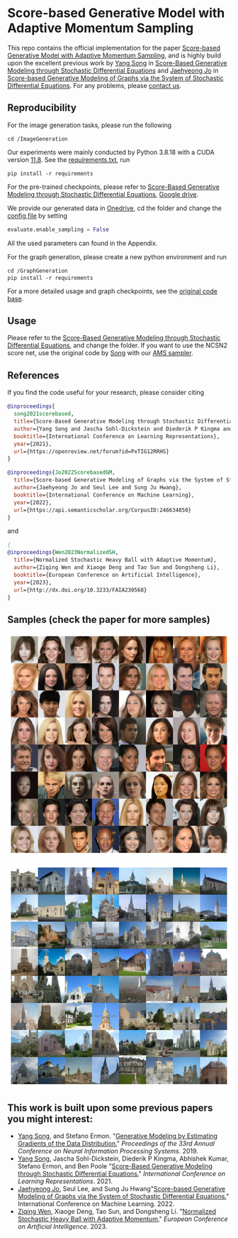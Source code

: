 # Score-based Generative Model with Adaptive Momentum Sampling

This repo contains the official implementation for the paper [Score-based Generative Model with Adaptive Momentum Sampling](https://arxiv.org/abs/2405.13726), and is highly build upon the excellent previous work by [Yang Song](https://yang-song.github.io) in [Score-Based Generative Modeling through Stochastic Differential Equations](https://github.com/yang-song/score_sde_pytorch) and [Jaehyeong Jo](https://harryjo97.github.io/) in [Score-based Generative Modeling of Graphs via the System of Stochastic Differential Equations](https://github.com/harryjo97/GDSS). For any problems, please [contact us](zqwen@nudt.edu.cn).



## Reproducibility

For the image generation  tasks, please run the following

```shell
cd /ImageGeneration
```

Our experiments were mainly conducted by Python 3.8.18 with a CUDA version [11.8](https://developer.nvidia.com/cuda-11-8-0-download-archive). See the [requirements.txt](./ImageGeneration/requirements.txt), run

```shell
pip install -r requirements
```

For the pre-trained checkpoints, please refer to [Score-Based Generative Modeling through Stochastic Differential Equations](https://openreview.net/forum?id=PxTIG12RRHS), [Google drive](https://drive.google.com/drive/folders/1tFmF_uh57O6lx9ggtZT_5LdonVK2cV-e?usp=sharing).

We provide our generated data in [Onedrive](https://1drv.ms/u/s!AgRbZI4BNobfiucrWgfcsLH3qh9BXQ?e=jWw6zz), cd the folder and change the [config file](./ImageGeneration/configs) by setting

```python
evaluate.enable_sampling = False
```

All the used parameters can found in the Appendix.

For the graph generation, please create a new python environment  and run

```shell
cd /GraphGeneration
pip install -r requirements
```

For a more detailed usage and graph checkpoints, see the [original code base](https://github.com/harryjo97/GDSS).

## Usage

Please refer to the [Score-Based Generative Modeling through Stochastic Differential Equations](https://openreview.net/forum?id=PxTIG12RRHS), and change the folder. If you want to use the NCSN2 score net,  use the original code by [Song](https://github.com/ermongroup/ncsnv2) with our [AMS sampler](./ImageGeneration/AMS.py).



## References
If you find the code useful for your research, please consider citing
```bib
@inproceedings{
  song2021scorebased,
  title={Score-Based Generative Modeling through Stochastic Differential Equations},
  author={Yang Song and Jascha Sohl-Dickstein and Diederik P Kingma and Abhishek Kumar and Stefano Ermon and Ben Poole},
  booktitle={International Conference on Learning Representations},
  year={2021},
  url={https://openreview.net/forum?id=PxTIG12RRHS}
}
```

```bib
@inproceedings{Jo2022ScorebasedGM,
  title={Score-based Generative Modeling of Graphs via the System of Stochastic Differential Equations},
  author={Jaehyeong Jo and Seul Lee and Sung Ju Hwang},
  booktitle={International Conference on Machine Learning},
  year={2022},
  url={https://api.semanticscholar.org/CorpusID:246634850}
}
```

and 

```bib
{
@inproceedings{Wen2023NormalizedSH,
  title={Normalized Stochastic Heavy Ball with Adaptive Momentum},
  author={Ziqing Wen and Xiaoge Deng and Tao Sun and Dongsheng Li},
  booktitle={European Conference on Artificial Intelligence},
  year={2023},
  url={http://dx.doi.org/10.3233/FAIA230568}
}
```



## Samples (check the paper for more samples)

![](ImageGeneration/assets/celeba256samples.png)

![](ImageGeneration/assets/church256samples.png)

## This work is built upon some previous papers you might interest:

* [Yang Song](https://yang-song.github.io/), and Stefano Ermon. "[Generative Modeling by Estimating Gradients of the Data Distribution.](https://arxiv.org/abs/1907.05600)" *Proceedings of the 33rd Annual Conference on Neural Information Processing Systems*. 2019.
* [Yang Song](https://yang-song.github.io/), Jascha Sohl-Dickstein, Diederik P Kingma, Abhishek Kumar, Stefano Ermon, and Ben Poole "[Score-Based Generative Modeling through Stochastic Differential Equations.](https://openreview.net/forum?id=PxTIG12RRHS)" *International Conference on Learning Representations*. 2021.
* [Jaehyeong Jo](https://harryjo97.github.io/), Seul Lee, and Sung Ju Hwang"[Score-based Generative Modeling of Graphs via the System of Stochastic Differential Equations.](https://api.semanticscholar.org/CorpusID:246634850)" International Conference on Machine Learning. 2022. 
* [Ziqing Wen](https://www.researchgate.net/profile/Ziqing-Wen), Xiaoge Deng, Tao Sun, and Dongsheng Li. "[Normalized Stochastic Heavy Ball with Adaptive Momentum.](http://dx.doi.org/10.3233/FAIA230568)" *European Conference on Artificial Intelligence*. 2023.

